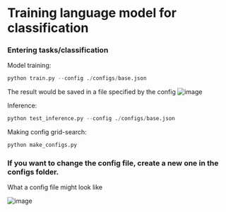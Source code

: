 # Training language model for classification
### Entering tasks/classification

Model training: 
```python
python train.py --config ./configs/base.json
```
The result would be saved in a file specified by the config 
![image](https://github.com/user-attachments/assets/8e1426f2-8678-4d70-a9b9-cf9e5b23f2b6)

Inference:
```python
python test_inference.py --config ./configs/base.json
```

Making config grid-search:
```python
python make_configs.py
```

### If you want to change the config file, create a new one in the configs folder.
What a config file might look like

![image](https://github.com/user-attachments/assets/c654c2ab-3db6-4c38-bcd3-c902153488e1)
